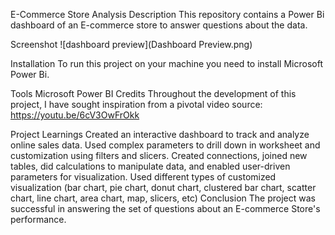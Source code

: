 E-Commerce Store Analysis
Description
This repository contains a Power Bi dashboard of an E-commerce store to answer questions about the data.

Screenshot
![dashboard preview](Dashboard Preview.png)

Installation
To run this project on your machine you need to install Microsoft Power Bi.

Tools
Microsoft Power BI
Credits
Throughout the development of this project, I have sought inspiration from a pivotal video source: https://youtu.be/6cV3OwFrOkk

Project Learnings
Created an interactive dashboard to track and analyze online sales data.
Used complex parameters to drill down in worksheet and customization using filters and slicers.
Created connections, joined new tables, did calculations to manipulate data, and enabled user-driven parameters for visualization.
Used different types of customized visualization (bar chart, pie chart, donut chart, clustered bar chart, scatter chart, line chart, area chart, map, slicers, etc)
Conclusion
The project was successful in answering the set of questions about an E-commerce Store's performance.
